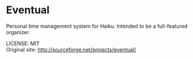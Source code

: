 Eventual
=================
Personal time management system for Haiku. Intended to be a full-featured organizer.

LICENSE: MIT  
Original site: http://sourceforge.net/projects/eventual/
